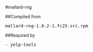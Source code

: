 #mallard-rng

##Compiled from
<pre>mallard-rng-1.0.2-1.fc25.src.rpm</pre>

##Required by
<pre>
- yelp-tools
</pre>
